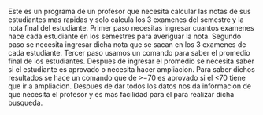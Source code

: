 Este es un programa de un profesor que necesita calcular las notas de sus estudiantes mas rapidas y solo calcula los 3 examenes del semestre y la nota final del estudiante.
 Primer paso necesitas ingresar cuantos examenes hace cada estudiante en los semestres para averiguar la nota.
 Segundo paso se necesita ingresar dicha nota que se sacan en los 3 examenes de cada estudiante.
 Tercer paso usamos un comando para saber el promedio final de los estudiantes.
Despues de ingresar el promedio se necesita saber si el estudiante es aprovado o necesita hacer ampliacion.
Para saber dichos resultados se hace un comando que de >=70 es aprovado si el <70 tiene que ir a ampliacion.
Despues de dar todos los datos nos da informacion de que necesita el profesor y es mas facilidad para el para realizar dicha busqueda.
